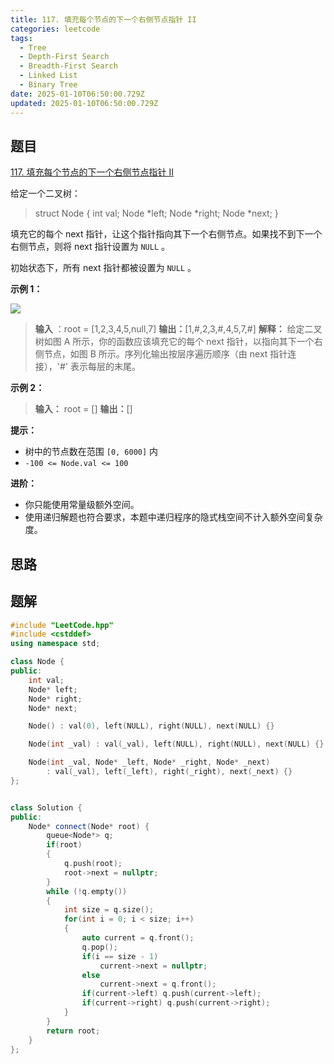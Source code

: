 ```yaml
---
title: 117. 填充每个节点的下一个右侧节点指针 II
categories: leetcode
tags: 
  - Tree
  - Depth-First Search
  - Breadth-First Search
  - Linked List
  - Binary Tree
date: 2025-01-10T06:50:00.729Z
updated: 2025-01-10T06:50:00.729Z
---
```


<!--more-->

## 题目

[117. 填充每个节点的下一个右侧节点指针 II](https://leetcode.cn/problems/populating-next-right-pointers-in-each-node-ii)

给定一个二叉树：

> 
> 
> struct Node {
> int val;
> Node *left;
> Node *right;
> Node *next;
> }

填充它的每个 next 指针，让这个指针指向其下一个右侧节点。如果找不到下一个右侧节点，则将 next 指针设置为 `NULL` 。

初始状态下，所有 next 指针都被设置为 `NULL` 。



**示例 1：**

![](https://assets.leetcode.com/uploads/2019/02/15/117_sample.png)

> 
> 
> **输入** ：root = [1,2,3,4,5,null,7]
> **输出：**[1,#,2,3,#,4,5,7,#]
> **解释：** 给定二叉树如图 A 所示，你的函数应该填充它的每个 next 指针，以指向其下一个右侧节点，如图 B 所示。序列化输出按层序遍历顺序（由 next 指针连接），'#' 表示每层的末尾。

**示例 2：**

> 
> 
> **输入：** root = []
> **输出：**[]
> 



**提示：**

  * 树中的节点数在范围 `[0, 6000]` 内
  * `-100 <= Node.val <= 100`

**进阶：**

  * 你只能使用常量级额外空间。
  * 使用递归解题也符合要求，本题中递归程序的隐式栈空间不计入额外空间复杂度。



## 思路


## 题解

```cpp
#include "LeetCode.hpp"
#include <cstddef>
using namespace std;

class Node {
public:
    int val;
    Node* left;
    Node* right;
    Node* next;

    Node() : val(0), left(NULL), right(NULL), next(NULL) {}

    Node(int _val) : val(_val), left(NULL), right(NULL), next(NULL) {}

    Node(int _val, Node* _left, Node* _right, Node* _next)
        : val(_val), left(_left), right(_right), next(_next) {}
};


class Solution {
public:
    Node* connect(Node* root) {
        queue<Node*> q;
        if(root)
        {
            q.push(root);
            root->next = nullptr;
        }
        while (!q.empty()) 
        {
            int size = q.size();
            for(int i = 0; i < size; i++)
            {
                auto current = q.front();
                q.pop();
                if(i == size - 1)
                    current->next = nullptr;
                else 
                    current->next = q.front();        
                if(current->left) q.push(current->left);
                if(current->right) q.push(current->right);
            }
        }
        return root;
    }
};
```
